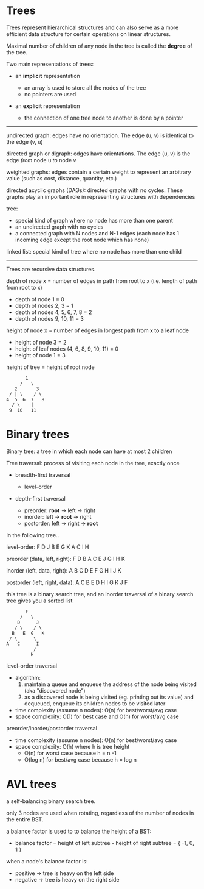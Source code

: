 # Trees

Trees represent hierarchical structures and can also serve as a more efficient data structure for certain operations on linear structures.

Maximal number of children of any node in the tree is called the **degree** of the tree.

Two main representations of trees:
- an **implicit** representation
  - an array is used to store all the nodes of the tree
  - no pointers are used

- an **explicit** representation
  - the connection of one tree node to another is done by a pointer

---

undirected graph: edges have no orientation. The edge (u, v) is identical to the edge (v, u)

directed graph or digraph: edges have orientations. The edge (u, v) is the edge _from_ node u _to_ node v

weighted graphs: edges contain a certain weight to represent an arbitrary value (such as cost, distance, quantity, etc.)

directed acyclic graphs (DAGs): directed graphs with no cycles. These graphs play an important role in representing structures with dependencies

tree:
- special kind of graph where no node has more than one parent
- an undirected graph with no cycles
- a connected graph with N nodes and N-1 edges (each node has 1 incoming edge except the root node which has none)

linked list: special kind of tree where no node has more than one child

---

Trees are recursive data structures.

depth of node x = number of edges in path from root to x (i.e. length of path from root to x)
  - depth of node 1 = 0
  - depth of nodes 2, 3 = 1
  - depth of nodes 4, 5, 6, 7, 8 = 2
  - depth of nodes 9, 10, 11 = 3

height of node x = number of edges in longest path from x to a leaf node
  - height of node 3 = 2
  - height of leaf nodes (4, 6, 8, 9, 10, 11) = 0
  - height of node 1 = 3

height of tree = height of root node

```
       1
     /   \
   2       3
 / | \    / \
4  5  6  7   8
  / \    |
 9  10   11
```

# Binary trees

Binary tree: a tree in which each node can have at most 2 children

Tree traversal: process of visiting each node in the tree, exactly once

- breadth-first traversal
  - level-order

- depth-first traversal
  - preorder: **root** -> left -> right
  - inorder: left -> **root** -> right
  - postorder: left -> right -> **root**


In the following tree..

level-order: F D J B E G K A C I H

preorder (data, left, right): F D B A C E J G I H K

inorder (left, data, right): A B C D E F G H I J K

postorder (left, right, data): A C B E D H I G K J F

this tree is a binary search tree, and an inorder traversal of a binary search tree gives you a sorted list

```
       F
     /   \
    D      J
   / \    / \
  B   E  G   K
 / \      \
A   C      I
          /
         H
```

level-order traversal
- algorithm:
  1. maintain a queue and enqueue the address of the node being visited (aka "discovered node")
  2. as a discovered node is being visited (eg. printing out its value) and dequeued, enqueue its children nodes to be visited later
- time complexity (assume n nodes): O(n) for best/worst/avg case
- space complexity: O(1) for best case and O(n) for worst/avg case

preorder/inorder/postorder traversal
- time complexity (assume n nodes): O(n) for best/worst/avg case
- space complexity: O(h) where h is tree height
  - O(n) for worst case because h = n -1
  - O(log n) for best/avg case because h = log n

# AVL trees

a self-balancing binary search tree.

only 3 nodes are used when rotating, regardless of the number of nodes in the entire BST.

a balance factor is used to to balance the height of a BST:
- balance factor = height of left subtree - height of right subtree = { -1, 0, 1 }

when a node's balance factor is:
-  positive -> tree is heavy on the left side
-  negative -> tree is heavy on the right side
